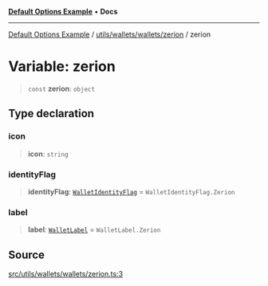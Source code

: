 [**Default Options Example**](../../../../../README.md) • **Docs**

***

[Default Options Example](../../../../../modules.md) / [utils/wallets/wallets/zerion](../README.md) / zerion

# Variable: zerion

> `const` **zerion**: `object`

## Type declaration

### icon

> **icon**: `string`

### identityFlag

> **identityFlag**: [`WalletIdentityFlag`](../../../types/enumerations/WalletIdentityFlag.md) = `WalletIdentityFlag.Zerion`

### label

> **label**: [`WalletLabel`](../../../types/enumerations/WalletLabel.md) = `WalletLabel.Zerion`

## Source

[src/utils/wallets/wallets/zerion.ts:3](https://github.com/bgd-labs/fe-shared/blob/022d31eeb7e61eeffe2ddf65992458f822122ffc/src/utils/wallets/wallets/zerion.ts#L3)

